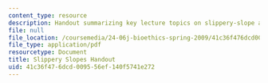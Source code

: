 ```yaml
---
content_type: resource
description: Handout summarizing key lecture topics on slippery-slope arguments.
file: null
file_location: /coursemedia/24-06j-bioethics-spring-2009/41c36f476dcd009556ef140f5741e272_MIT24_06Js09_handout16.pdf
file_type: application/pdf
resourcetype: Document
title: Slippery Slopes Handout
uid: 41c36f47-6dcd-0095-56ef-140f5741e272
---
```

